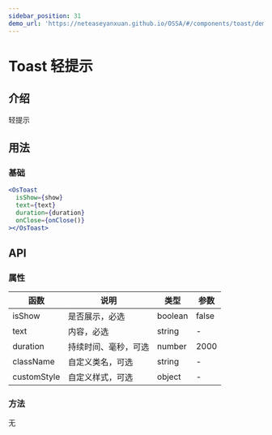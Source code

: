```yaml
---
sidebar_position: 31
demo_url: 'https://neteaseyanxuan.github.io/OSSA/#/components/toast/demo/index'
---
```


# Toast 轻提示

## 介绍
轻提示

## 用法
### 基础
```jsx
<OsToast
  isShow={show}
  text={text}
  duration={duration}
  onClose={onClose()}
></OsToast>
```

## API
### 属性
|函数|说明|类型|参数|
|------|------|------|------|
|isShow|是否展示，必选|boolean|false|
|text|内容，必选|string|-|
|duration|持续时间、毫秒，可选|number|2000|
|className|自定义类名，可选|string|-|
|customStyle|自定义样式，可选|object|-|


### 方法

无